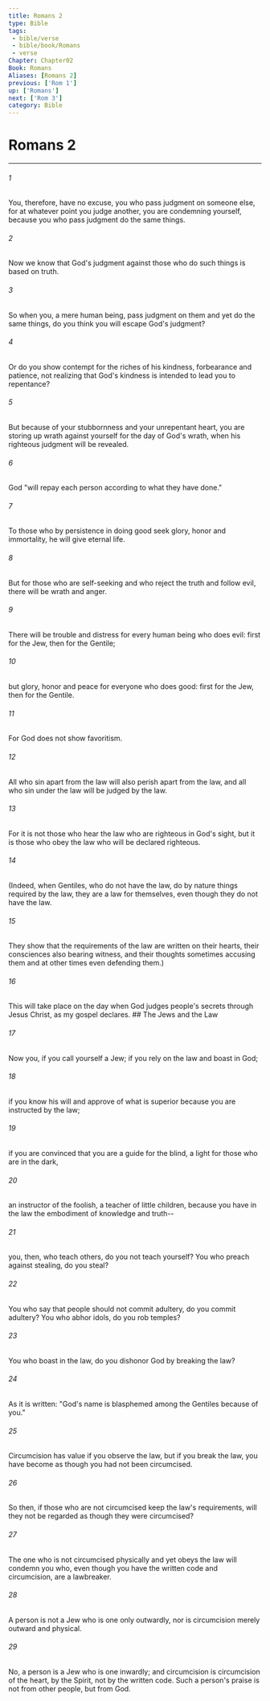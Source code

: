```yaml
---
title: Romans 2
type: Bible
tags:
 - bible/verse
 - bible/book/Romans
 - verse
Chapter: Chapter02
Book: Romans
Aliases: [Romans 2]
previous: ['Rom 1']
up: ['Romans']
next: ['Rom 3']
category: Bible
---
```

# Romans 2

***


###### 1 
You, therefore, have no excuse, you who pass judgment on someone else, for at whatever point you judge another, you are condemning yourself, because you who pass judgment do the same things. 

###### 2 
Now we know that God's judgment against those who do such things is based on truth. 

###### 3 
So when you, a mere human being, pass judgment on them and yet do the same things, do you think you will escape God's judgment? 

###### 4 
Or do you show contempt for the riches of his kindness, forbearance and patience, not realizing that God's kindness is intended to lead you to repentance? 

###### 5 
But because of your stubbornness and your unrepentant heart, you are storing up wrath against yourself for the day of God's wrath, when his righteous judgment will be revealed. 

###### 6 
God "will repay each person according to what they have done." 

###### 7 
To those who by persistence in doing good seek glory, honor and immortality, he will give eternal life. 

###### 8 
But for those who are self-seeking and who reject the truth and follow evil, there will be wrath and anger. 

###### 9 
There will be trouble and distress for every human being who does evil: first for the Jew, then for the Gentile; 

###### 10 
but glory, honor and peace for everyone who does good: first for the Jew, then for the Gentile. 

###### 11 
For God does not show favoritism. 

###### 12 
All who sin apart from the law will also perish apart from the law, and all who sin under the law will be judged by the law. 

###### 13 
For it is not those who hear the law who are righteous in God's sight, but it is those who obey the law who will be declared righteous. 

###### 14 
(Indeed, when Gentiles, who do not have the law, do by nature things required by the law, they are a law for themselves, even though they do not have the law. 

###### 15 
They show that the requirements of the law are written on their hearts, their consciences also bearing witness, and their thoughts sometimes accusing them and at other times even defending them.) 

###### 16 
This will take place on the day when God judges people's secrets through Jesus Christ, as my gospel declares. ## The Jews and the Law 

###### 17 
Now you, if you call yourself a Jew; if you rely on the law and boast in God; 

###### 18 
if you know his will and approve of what is superior because you are instructed by the law; 

###### 19 
if you are convinced that you are a guide for the blind, a light for those who are in the dark, 

###### 20 
an instructor of the foolish, a teacher of little children, because you have in the law the embodiment of knowledge and truth-- 

###### 21 
you, then, who teach others, do you not teach yourself? You who preach against stealing, do you steal? 

###### 22 
You who say that people should not commit adultery, do you commit adultery? You who abhor idols, do you rob temples? 

###### 23 
You who boast in the law, do you dishonor God by breaking the law? 

###### 24 
As it is written: "God's name is blasphemed among the Gentiles because of you." 

###### 25 
Circumcision has value if you observe the law, but if you break the law, you have become as though you had not been circumcised. 

###### 26 
So then, if those who are not circumcised keep the law's requirements, will they not be regarded as though they were circumcised? 

###### 27 
The one who is not circumcised physically and yet obeys the law will condemn you who, even though you have the written code and circumcision, are a lawbreaker. 

###### 28 
A person is not a Jew who is one only outwardly, nor is circumcision merely outward and physical. 

###### 29 
No, a person is a Jew who is one inwardly; and circumcision is circumcision of the heart, by the Spirit, not by the written code. Such a person's praise is not from other people, but from God. 
